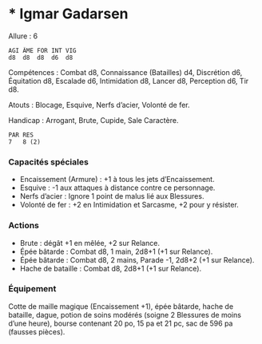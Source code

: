 # * Igmar Gadarsen

Allure : 6

	AGI	ÂME	FOR	INT	VIG
	d8	d8	d8	d6	d8

Compétences : Combat d8, Connaissance (Batailles) d4, Discrétion d6, Équitation d8, Escalade d6, Intimidation d8, Lancer d8, Perception d6, Tir d8.

Atouts : Blocage, Esquive, Nerfs d’acier, Volonté de fer.

Handicap : Arrogant, Brute, Cupide, Sale Caractère.

	PAR	RES
	7	8 (2)

### Capacités spéciales
- Encaissement (Armure) : +1 à tous les jets d’Encaissement.
- Esquive : -1 aux attaques à distance contre ce personnage.
- Nerfs d’acier : Ignore 1 point de malus lié aux Blessures.
- Volonté de fer : +2 en Intimidation et Sarcasme, +2 pour y résister.

### Actions
- Brute : dégât +1 en mêlée, +2 sur Relance.
- Épée bâtarde : Combat d8, 1 main, 2d8+1 (+1 sur Relance).
- Épée bâtarde : Combat d8, 2 mains, Parade -1, 2d8+2 (+1 sur Relance).
- Hache de bataille : Combat d8, 2d8+1 (+1 sur Relance).

### Équipement
Cotte de maille magique (Encaissement +1), épée bâtarde, hache de bataille, dague, potion de soins modérés (soigne 2 Blessures de moins d’une heure), bourse contenant 20 po, 15 pa et 21 pc, sac de 596 pa (fausses pièces).
